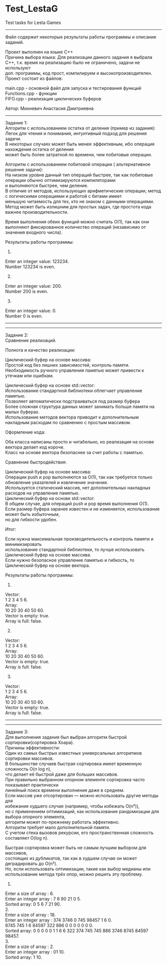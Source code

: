 # Test_LestaG
 Test tasks for Lesta Games 
**********************************************************************  

Файл содержит некоторые результаты работы программы и описание заданий.  

Проект выполнен на языке C++  
Причина выбора языка: Для реализации данного задания я выбрала  
C++, т.к. время на реализацию было не ограничено, задачи не используют  
доп. программы, код прост, компилируем и высокопроизводителен.  
Проект состоит из файлов:  

main.cpp - основной файл для запуска и тестирования функций  
Functions.cpp - функции  
FIFO.cpp - реализация циклических буферов  

Автор: Михневич Анастасия Дмитриевна  

**********************************************************************  
Задание 1:   
  Алгоритм с использованием остатка от деления (пример из задания):  
       Легок для чтения и понимания, интуитивный подход для решения задачи.  
       В некоторых случаях может быть менее эффективным, ибо операция нахождения остатка от деления  
      может быть более затратной по времени, чем побитовые операции.    

  Алгоритм с использованием побитовой операции ( альтернативное решение задачи):  
       На низком уровне данный тип операций быстрее, так как побитовые операции обычно оптимизируются компиляторами  
      и выполняются быстрее, чем деление.  
       В отличие от методов, использующих арифметические операции, метод с логическими операциями и работой с битами имеет  
      меньшую читаемость для тех, кто не знаком с данными операциями.  
       Метод может быть излишним для простых задач, где простота кода важнее производительности.  

  Время выполнения обеих функций можно считать O(1), так как они выполняют фиксированное количество операций (независимо от значения входного числа).  

Результаты работы программы:  

1.      
Enter an integer value:   123234.   
Number  123234  is even.    

2.       

Enter an integer value:   200.   
Number  200  is even.   

3.  
Enter an integer value:   0.   
Number  0  is even.  
  
    
**********************************  
**********************************  


Задание 2:  
Сравнение реализаций.  

 Полнота и качество реализации:  

Циклический буфер на основе массива:  
    Простой  код без лишних зависимостей, контроль памяти.  
    Необходимость ручного управления памятью может привести к утечкам или ошибкам.   
	
Циклический буфер на основе std::vector:  
   Использование стандартной библиотеки облегчает управление памятью.  
   Позволяет автоматически подстраиваться под размер буфера  
   Более сложная структура данных может занимать больше памяти на малых буферах.  
   Использование методов вектора  приводит к дополнительным  
   накладным расходам по сравнению с простым массивом.  

 Оформление кода:  

 Оба класса написаны просто и читабельно, но реализация на основе вектора делает код короче.  
 Класс на основе вектора безопаснее за счет работы с памятью.  

 Сравнение быстродействия:  

Циклический буфер на основе массива:  
 Операции push и pop выполняются за O(1), так как требуется только обновление указателей и извлечение значения.  
 Используется статический массив, нет дополнительных накладных расходов на управление памятью.  
Циклический буфер на основе std::vector:  
  В общем случае, для операций push и pop время выполнения  O(1).  
  Если размер буфера заранее известен и не изменяется, использование  может быть избыточным,  
  но для гибкости удобен.  

Итог:  

 Если нужна максимальная производительность и контроль памяти и минимизировать  
 использование стандартной библиотеки, то лучше использовать   
   Циклический буфер на основе массива.  
 Если нужно безопасное управление памятью и  гибкость, то   
   Циклический буфер на основе вектора.  

Результаты работы программы:  

1.      
Vector:    
1
2
3
4
5
6.  
Array:  
10
20
30
40
50
60.  
Vector is empty: true.   
Array is full: false.  

2.  
Vector:   
1
2
3
4
5
6.   
Array:   
10
20
30
40
50
60.   
Vector is empty: true.   
Array is full: false.

3.  
Vector:    
1
2
3
4
5
6.   
Array:   
10
20
30
40
50
60.   
Vector is empty: true.   
Array is full: false.

**********************************  
**********************************  

Задание 3:  
 Для выполнения задания был выбран алгоритм быстрой сортировки(сортировка Хоара).  
 Причины эффективности:  
 Один из самых быстрых известных универсальных алгоритмов сортировки массивов.  
 В большинстве случаев быстрая сортировка имеет временную сложность O(n log n),   
 что делает её быстрой даже для больших массивов.  
 При правильно выбранном опорном элементе сортировка часто показывает практически   
 линейный поиск времени выполнения даже в среднем.  
 Если массив уже отсортирован — можно использовать другие методы для   
 избежания худшего случая (например, чтобы избежать O(n²)),  
 но с применением оптимизаций, как использование рандомизации для выбора опорного элемента,   
 алгоритм может по-прежнему работать эффективно.  
 Алгоритм требует мало дополнительной памяти.   
 С учетом стека вызовов рекурсии, его пространственная сложность составляет O(log n).  
 
 Быстрая сортировка может быть не самым лучшим выбором для массивов,   
 состоящих из дубликатов, так как в худшем случае он может деградировать до O(n²).  
 Но, если использовать оптимизации, такие как выбор медианы или использование метода трёх опор, можно решить эту проблему.  
 
1.    
Enter a size of array  :   6.   
Enter an integer array :   7 6 90 21 0 5.   
Sorted array: 0 5 6 7 21 90.      
2.    
Enter a size of array  :   18.   
Enter an integer array :   374 3746 0 745 98457 1 6 0.   
8745 745 1 6 84597 322 886 0 0 0 0 0 0 0.   
Sorted array: 0 0 0 0 0 1 1 6 6 322 374 745 745 886 3746 8745 84597 98457.  
3.    
Enter a size of array  :   2.   
Enter an integer array :   01 10.   
Sorted array: 1 10. 


